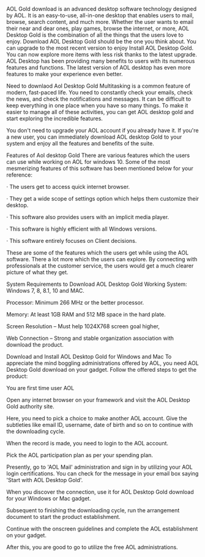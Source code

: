 AOL Gold download is an advanced desktop software technology designed by AOL. It is an easy-to-use, all-in-one desktop that enables users to mail, browse, search content, and much more. Whether the user wants to email their near and dear ones, play games, browse the internet, or more, AOL Desktop Gold is the combination of all the things that the users love to enjoy. Download AOL Desktop Gold should be the one you think about. You can upgrade to the most recent version to enjoy Install AOL Desktop Gold. You can now explore more items with less risk thanks to the latest upgrade. AOL Desktop has been providing many benefits to users with its numerous features and functions. The latest version of AOL desktop has even more features to make your experience even better.

Need to downlaod Aol Desktop Gold
Multitasking is a common feature of modern, fast-paced life. You need to constantly check your emails, check the news, and check the notifications and messages. It can be difficult to keep everything in one place when you have so many things. To make it easier to manage all of these activities, you can get AOL desktop gold and start exploring the incredible features.

You don't need to upgrade your AOL account if you already have it. If you're a new user, you can immediately download AOL desktop Gold to your system and enjoy all the features and benefits of the suite.

Features of Aol desktop Gold
There are various features which the users can use while working on AOL for windows 10. Some of the most mesmerizing features of this software has been mentioned below for your reference:

· The users get to access quick internet browser.

· They get a wide scope of settings option which helps them customize their desktop.

· This software also provides users with an implicit media player.

· This software is highly efficient with all Windows versions.

· This software entirely focuses on Client decisions.

These are some of the features which the users get while using the AOL software. There a lot more which the users can explore. By connecting with professionals at the customer service, the users would get a much clearer picture of what they get.

System Requirements to Download AOL Desktop Gold
Working System: Windows 7, 8, 8.1, 10 and MAC.

Processor: Minimum 266 MHz or the better processor.

Memory: At least 1GB RAM and 512 MB space in the hard plate.

Screen Resolution – Must help 1024X768 screen goal higher,

Web Connection – Strong and stable organization association with download the product.

Download and Install AOL Desktop Gold for Windows and Mac
To appreciate the mind boggling administrations offered by AOL, you need AOL Desktop Gold download on your gadget. Follow the offered steps to get the product:

You are first time user AOL

Open any internet browser on your framework and visit the AOL Desktop Gold authority site.

Here, you need to pick a choice to make another AOL account. Give the subtleties like email ID, username, date of birth and so on to continue with the downloading cycle.

When the record is made, you need to login to the AOL account.

Pick the AOL participation plan as per your spending plan.

Presently, go to 'AOL Mail' administration and sign in by utilizing your AOL login certifications. You can check for the message in your email box saying 'Start with AOL Desktop Gold'.

When you discover the connection, use it for AOL Desktop Gold download for your Windows or Mac gadget.

Subsequent to finishing the downloading cycle, run the arrangement document to start the product establishment.

Continue with the onscreen guidelines and complete the AOL establishment on your gadget.

After this, you are good to go to utilize the free AOL administrations.
